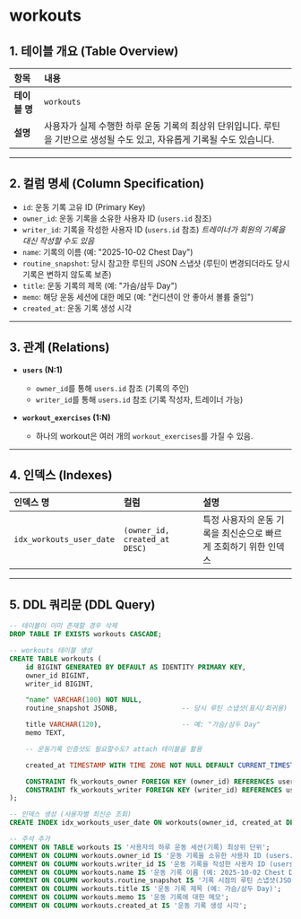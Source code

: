 # workouts

## 1. 테이블 개요 (Table Overview)
| 항목 | 내용 |
| :--- | :--- |
| **테이블 명** | `workouts` |
| **설명** | 사용자가 실제 수행한 하루 운동 기록의 최상위 단위입니다. 루틴을 기반으로 생성될 수도 있고, 자유롭게 기록될 수도 있습니다. |

---

## 2. 컬럼 명세 (Column Specification)
- `id`: 운동 기록 고유 ID (Primary Key)  
- `owner_id`: 운동 기록을 소유한 사용자 ID (`users.id` 참조)  
- `writer_id`: 기록을 작성한 사용자 ID (`users.id` 참조) *트레이너가 회원의 기록을 대신 작성할 수도 있음*  
- `name`: 기록의 이름 (예: "2025-10-02 Chest Day")  
- `routine_snapshot`: 당시 참고한 루틴의 JSON 스냅샷 (루틴이 변경되더라도 당시 기록은 변하지 않도록 보존)  
- `title`: 운동 기록의 제목 (예: "가슴/삼두 Day")  
- `memo`: 해당 운동 세션에 대한 메모 (예: "컨디션이 안 좋아서 볼륨 줄임")  
- `created_at`: 운동 기록 생성 시각  

---

## 3. 관계 (Relations)
- **`users` (N:1)**  
  - `owner_id`를 통해 `users.id` 참조 (기록의 주인)  
  - `writer_id`를 통해 `users.id` 참조 (기록 작성자, 트레이너 가능)  

- **`workout_exercises` (1:N)**  
  - 하나의 workout은 여러 개의 `workout_exercises`를 가질 수 있음.  

---

## 4. 인덱스 (Indexes)
| 인덱스 명 | 컬럼 | 설명 |
| :--- | :--- | :--- |
| `idx_workouts_user_date` | `(owner_id, created_at DESC)` | 특정 사용자의 운동 기록을 최신순으로 빠르게 조회하기 위한 인덱스 |

---

## 5. DDL 쿼리문 (DDL Query)
```sql
-- 테이블이 이미 존재할 경우 삭제
DROP TABLE IF EXISTS workouts CASCADE;

-- workouts 테이블 생성
CREATE TABLE workouts (
    id BIGINT GENERATED BY DEFAULT AS IDENTITY PRIMARY KEY,
    owner_id BIGINT,
    writer_id BIGINT,

    "name" VARCHAR(100) NOT NULL,
    routine_snapshot JSONB,                -- 당시 루틴 스냅샷(표시/회귀용)

    title VARCHAR(120),                    -- 예: "가슴/삼두 Day"
    memo TEXT,

    -- 운동기록 인증샷도 필요할수도? attach 테이블을 활용

    created_at TIMESTAMP WITH TIME ZONE NOT NULL DEFAULT CURRENT_TIMESTAMP,

    CONSTRAINT fk_workouts_owner FOREIGN KEY (owner_id) REFERENCES users(id) ON DELETE CASCADE,
    CONSTRAINT fk_workouts_writer FOREIGN KEY (writer_id) REFERENCES users(id) ON DELETE CASCADE
);

-- 인덱스 생성 (사용자별 최신순 조회)
CREATE INDEX idx_workouts_user_date ON workouts(owner_id, created_at DESC);

-- 주석 추가
COMMENT ON TABLE workouts IS '사용자의 하루 운동 세션(기록) 최상위 단위';
COMMENT ON COLUMN workouts.owner_id IS '운동 기록을 소유한 사용자 ID (users.id 참조)';
COMMENT ON COLUMN workouts.writer_id IS '운동 기록을 작성한 사용자 ID (users.id 참조, 트레이너 가능)';
COMMENT ON COLUMN workouts.name IS '운동 기록 이름 (예: 2025-10-02 Chest Day)';
COMMENT ON COLUMN workouts.routine_snapshot IS '기록 시점의 루틴 스냅샷(JSON)';
COMMENT ON COLUMN workouts.title IS '운동 기록 제목 (예: 가슴/삼두 Day)';
COMMENT ON COLUMN workouts.memo IS '운동 기록에 대한 메모';
COMMENT ON COLUMN workouts.created_at IS '운동 기록 생성 시각';
```
